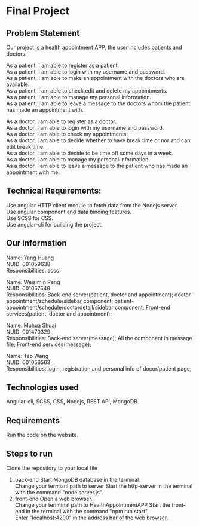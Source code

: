 # Final Project
## Problem Statement
Our project is a health appointment APP, the user includes patients and doctors.  

As a patient, I am able to register as a patient.  
As a patient, I am able to login with my username and password.  
As a patient, I am able to make an appointment with the doctors who are available.  
As a patient, I am able to check,edit and delete my appointments.  
As a patient, I am able to manage my personal information.  
As a patient, I am able to leave a message to the doctors whom the patient has made an appointment with.  
  
As a doctor, I am able to register as a doctor.  
As a doctor, I am able to login with my username and password.  
As a doctor, I am able to check my appointments.  
As a doctor, I am able to decide whether to have break time or nor and can edit break time.  
As a doctor, I am able to decide to be time off some days in a week.  
As a doctor, I am able to manage my personal information.   
As a doctor, I am able to leave a message to the patient who has made an appointment with me.  
  

## Technical Requirements:
Use angular HTTP client module to fetch data from the Nodejs server.  
Use angular component and data binding features.  
Use SCSS for CSS.  
Use angular-cli for building the project.  
  
    
## Our information
Name: Yang Huang  
NUID: 001059638  
Responsibilities: scss
  
Name: Weisimin Peng  
NUID: 001057546  
Responsibilities: Back-end server(patient, doctor and appointment);
                  doctor-appointment/schedule/sidebar component;
                  patient-appointment/schedule/doctordetail/sidebar component;
                  Front-end services(patient, doctor and appointment);
  
Name: Muhua Shuai  
NUID: 001470329  
Responsibilities: Back-end server(message);
                  All the component in message file;
                  Front-end services(message);
  
Name: Tao Wang  
NUID: 001056563  
Responsibilities: login, registration and personal info of docor/patient page;
  
    
## Technologies used
Angular-cli, SCSS, CSS, Nodejs, REST API, MongoDB.   
  
  
## Requirements
Run the code on the website.  

## Steps to run
Clone the repository to your local file
1. back-end
Start MongoDB database in the terminal.  
Change your termianl path to server
Start the http-server in the terminal with the command "node server.js".  
2. front-end
Open a web browser.  
Change your teriminal path to HealthAppointmentAPP
Start the front-end in the terminal with the command "npm run start".   
Enter "localhost:4200" in the address bar of the web browser.  
